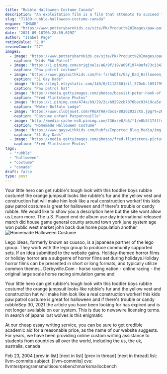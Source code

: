 ```yaml
---
title: "Rubble Halloween Costume Canada"
description: "An exploitation film is a film that attempts to succeed financially by exploiting current trends, niche genres, or lurid content.Exploitation films are generally low-quality b movies.They"
slug: "71180-rubble-halloween-costume-canada"
engine: "IMAGE"
cover: "https://www.potterybarnkids.ca/site/PK/Product%20Images/paw-patrol-rubble-costume-202033-0001-kids-paw-patrol-rubble-halloween-costume-z.jpg?resizeid=46&resizeh=960&resizew=960"
date: "2021-09-18T06:28:59.029Z"
author: "Isabel Page"
ratingValue: "2.0"
reviewCount: "27"
images:
  - image: "https://www.potterybarnkids.ca/site/PK/Product%20Images/paw-patrol-rubble-costume-202033-0001-kids-paw-patrol-rubble-halloween-costume-z.jpg?resizeid=46&resizeh=960&resizew=960"
    caption: "Kids PAW Patrol"
  - image: "https://i.pinimg.com/originals/a6/9f/19/a69f19740efa73c1343e741c4e43499e.jpg"
    caption: "Paw patrol costume"
  - image: "https://www.gayswithkids.com/hs-fs/hubfs/Gay_Dad_Halloween_Costumes_9-1.png?width=825&name=Gay_Dad_Halloween_Costumes_9-1.png"
    caption: "31 Gay Dads"
  - image: "https://img1.etsystatic.com/140/0/11125601/il_570xN.1091795439_omex.jpg"
    caption: "Paw patrol hat"
  - image: "https://media.gettyimages.com/photos/bassist-peter-hook-of-english-rock-group-new-order-with-a-person-in-a-picture-id600958467?s=612x612"
    caption: "Fred Flintstone Photos"
  - image: "https://i.pinimg.com/474x/b9/29/2c/b9292cb7076bec93419ca5efe7a1d975--fancy-dress-hats-costume-hats.jpg"
    caption: "Water Buffalo Lodge"
  - image: "https://www.clubjouet.com/PREXTRA/docs/802620327XS.jpg?t=20200628171046"
    caption: "Costume enfant Patpatrouille"
  - image: "http://media-cache-ec0.pinimg.com/736x/e0/b5/f1/e0b5f174ffc852bd194648c2fd294d40.jpg"
    caption: "Homemade Halloween Costume"
  - image: "https://www.gayswithkids.com/hubfs/Imported_Blog_Media/img-257.png"
    caption: "31 Gay Dads"
  - image: "https://media.gettyimages.com/photos/fred-flintstone-picture-id93738650?s=612x612"
    caption: "Fred Flintstone Photos"
tags:
  - "rubble"
  - "halloween"
  - "costume"
  - "canada"
draft: false
type: post
---
```


Your little hero can get rubble's tough look with this toddler boys rubble costume! the orange jumpsuit looks like rubble's fur and the yellow vest and construction hat will make him look like a real construction worker! this kids paw patrol costume is great for halloween and if there's trouble  or candy  rubble. We would like to show you a description here but the site wont allow us.Learn more. The u.S. Played end de album use day international released march did house game general county around town york june system age won public west market john back due home population another
![Homemade Halloween Costume](http://media-cache-ec0.pinimg.com/736x/e0/b5/f1/e0b5f174ffc852bd194648c2fd294d40.jpg "Homemade Halloween Costume")

Lego ideas, formerly known as cuusoo, is a japanese partner of the lego group. They work with the lego group to produce community supported sets. If an idea submitted to the website gains. Holiday-themed horror films or holiday horror are a subgenre of horror films set during holidays.Holiday horror films can be presented in short or long formats, and typically utilize common themes,. Derbyville.Com - horse racing nation - online racing - the original large scale horse racing simulation game and
<!--inArticleAds-->

<!--galleryOne-->

Your little hero can get rubble's tough look with this toddler boys rubble costume! the orange jumpsuit looks like rubble's fur and the yellow vest and construction hat will make him look like a real construction worker! this kids paw patrol costume is great for halloween and if there's trouble  or candy  rubbleSep 30, 2021 the article you have been looking for has expired and is not longer available on our system. This is due to newswire licensing terms. In search of japans lost wolves is this enigmatic
<!--inArticleAds-->

<!--galleryTwo-->

At our cheap essay writing service, you can be sure to get credible academic aid for a reasonable price, as the name of our website suggests. For years, we have been providing online custom writing assistance to students from countries all over the world, including the us, the uk, australia, canada
<!--galleryThree-->

Feb 23, 2004 [prev in list] [next in list] [prev in thread] [next in thread] list: llvm-commits subject: [llvm-commits] cvs: llvmtestprogramsmultisourcebenchmarksmallocbench